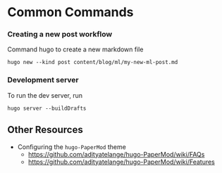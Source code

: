 # Common Commands

### Creating a new post workflow
Command hugo to create a new markdown file
```
hugo new --kind post content/blog/ml/my-new-ml-post.md
```

### Development server
To run the dev server, run
```
hugo server --buildDrafts
```

## Other Resources
* Configuring the `hugo-PaperMod` theme 
    * https://github.com/adityatelange/hugo-PaperMod/wiki/FAQs 
    * https://github.com/adityatelange/hugo-PaperMod/wiki/Features 